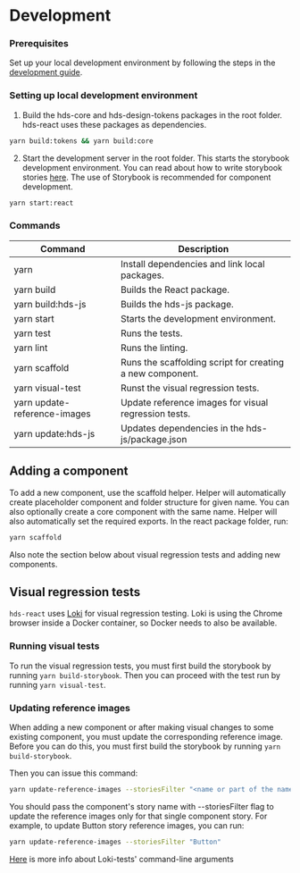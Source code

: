 # Development

### Prerequisites

Set up your local development environment by following the steps in the [development guide](../../DEVELOPMENT.md#setting-up-local-development-environment).

### Setting up local development environment

1. Build the hds-core and hds-design-tokens packages in the root folder. hds-react uses these packages as dependencies.

```bash
yarn build:tokens && yarn build:core
```

2. Start the development server in the root folder. This starts the storybook development environment. You can read about how to write storybook stories [here](https://storybook.js.org/docs/react/get-started/whats-a-story). The use of Storybook is recommended for component development.

```bash
yarn start:react
```

### Commands

| Command                      | Description                                               |
| ---------------------------- | --------------------------------------------------------- |
| yarn                         | Install dependencies and link local packages.             |
| yarn build                   | Builds the React package.                                 |
| yarn build:hds-js            | Builds the hds-js package.                                |
| yarn start                   | Starts the development environment.                       |
| yarn test                    | Runs the tests.                                           |
| yarn lint                    | Runs the linting.                                         |
| yarn scaffold                | Runs the scaffolding script for creating a new component. |
| yarn visual-test             | Runst the visual regression tests.                        |
| yarn update-reference-images | Update reference images for visual regression tests.      |
| yarn update:hds-js           | Updates dependencies in the hds-js/package.json           |

## Adding a component

To add a new component, use the scaffold helper. Helper will automatically create placeholder component and folder structure for given name. You can also optionally create a core component with the same name. Helper will also automatically set the required exports. In the react package folder, run:

```bash
yarn scaffold
```

Also note the section below about visual regression tests and adding new components.

## Visual regression tests

`hds-react` uses [Loki](https://loki.js.org/) for visual regression testing.
Loki is using the Chrome browser inside a Docker container, so Docker needs to also be available.

### Running visual tests

To run the visual regression tests, you must first build the storybook by running `yarn build-storybook`. Then you can proceed with the test run by running `yarn visual-test`.

### Updating reference images

When adding a new component or after making visual changes to some existing component, you must update the corresponding reference image. Before you can do this, you must first build the storybook by running `yarn build-storybook`.

Then you can issue this command:

```bash
yarn update-reference-images --storiesFilter "<name or part of the name of the story>"
```

You should pass the component's story name with --storiesFilter flag to update the reference images only for that single component story.
For example, to update Button story reference images, you can run:

```bash
yarn update-reference-images --storiesFilter "Button"
```

[Here](https://github.com/oblador/loki/blob/master/docs/command-line-arguments.md) is more info about Loki-tests' command-line arguments
